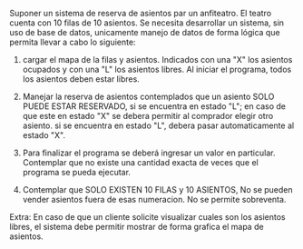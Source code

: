 Suponer un sistema de reserva de asientos par un anfiteatro. El teatro cuenta
con 10 filas de 10 asientos. Se necesita desarrollar un sistema, sin uso de base de datos,
unicamente manejo de datos de forma lógica que permita llevar a cabo lo siguiente:

1. cargar el mapa de la filas y asientos. Indicados con una "X" los asientos ocupados
y con una "L" los asientos libres. Al iniciar el programa, todos los asientos deben estar libres.

2. Manejar la reserva de asientos contemplados que un asiento SOLO PUEDE ESTAR RESERVADO, si se encuentra en estado "L"; en caso de que este en estado "X"
se debera permitir al comprador elegir otro asiento.
si se encuentra en estado "L", debera pasar automaticamente al estado "X".

3. Para finalizar el programa se deberá ingresar un valor en particular. Contemplar que no existe una cantidad exacta de veces que el programa se pueda ejecutar.

4. Contemplar que SOLO EXISTEN 10 FILAS y 10 ASIENTOS, No se pueden vender asientos fuera de esas numeracion. No se permite sobreventa.

Extra: En caso de que un cliente solicite visualizar cuales son los asientos libres, el sistema debe permitir mostrar de forma grafica el mapa de asientos.

